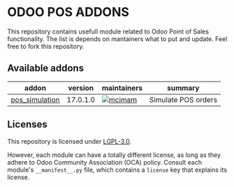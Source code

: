 # ODOO POS ADDONS

This repository contains usefull module related to Odoo Point of Sales functionality. The list is depends on mantainers what to put and update. Feel free to fork this repository.

<!-- /!\ do not modify below this line -->

<!-- prettier-ignore-start -->

[//]: # (addons)

Available addons
----------------
addon | version | maintainers | summary
--- | --- | --- | ---
[pos_simulation](pos_simulation/) | 17.0.1.0 | [![mcimam](https://github.com/mcimam.png?size=30px)](https://github.com/mcimam)  | Simulate POS orders

## Licenses

This repository is licensed under [LGPL-3.0](LICENSE).

However, each module can have a totally different license, as long as they adhere to Odoo Community Association (OCA)
policy. Consult each module's `__manifest__.py` file, which contains a `license` key
that explains its license.
